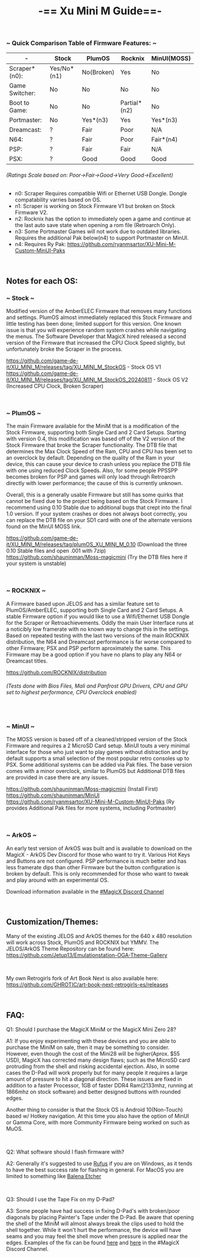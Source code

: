 <div align="center">
  
  # **-== Xu Mini M Guide==-**

</div>

<br>
  
### ~ Quick Comparison Table of Firmware Features: ~

</div>

| - | Stock | PlumOS | Rocknix | MinUI(MOSS) |
| -- | -- | -- | -- | -- |
| Scraper*(n0): | Yes/No*(n1) | No(Broken) | Yes | No |
| Game Switcher: | No | No | No | No |
| Boot to Game: | No | No | Partial*(n2) | No |
| Portmaster: | No | Yes*(n3) | Yes | Yes*(n3) |
| Dreamcast: | ? | Fair | Poor | N/A |
| N64: | ? | Fair | Poor | Fair*(n4) |
| PSP: | ? | Fair | Fair | N/A |
| PSX: | ? | Good | Good | Good |


###### (Ratings Scale based on: Poor->Fair->Good->Very Good->Excellent)
- n0: Scraper Requires compatible Wifi or Ethernet USB Dongle. Dongle compatability varries based on OS. 
- n1: Scraper is working on Stock Firmware V1 but broken on Stock Firmware V2.
- n2: Rocknix has the option to immediately open a game and continue at the last auto save state when opening a rom file (Retroarch Only).
- n3: Some Portmaster Games will not work due to outdated libraries. Requires the additional Pak below(n4) to support Portmaster on MinUI. 
- n4: Requires Ry Pak: https://github.com/ryanmsartor/XU-Mini-M-Custom-MinUI-Paks

<br>

## Notes for each OS:

### ~ Stock ~

Modified version of the AmberELEC Firmware that removes many functions and settings. PlumOS almost immediately replaced this Stock Firmware and little testing has been done; limited support for this version. One known issue is that you will experience random system crashes while navigating the menus. The Software Developer that MagicX hired released a second version of the Firmware that increased the CPU Clock Speed slightly, but unfortunately broke the Scraper in the process.

https://github.com/game-de-it/XU_MINI_M/releases/tag/XU_MINI_M_StockOS - Stock OS V1
<br>
https://github.com/game-de-it/XU_MINI_M/releases/tag/XU_MINI_M_StockOS_20240811 - Stock OS V2 (Increased CPU Clock, Broken Scraper)

<br>

### ~ PlumOS ~

The main Firmware available for the MiniM that is a modification of the Stock Firmware, supporting both Single Card and 2 Card Setups. Starting with version 0.4, this modification was based off of the V2 version of the Stock Firmware that broke the Scraper functionality. The DTB file that determines the Max Clock Speed of the Ram, CPU and CPU has been set to an overclock by default. Depending on the quality of the Ram in your device, this can cause your device to crash unless you replace the DTB file with one using reduced Clock Speeds. Also, for some people PPSSPP becomes broken for PSP and games will only load through Retroarch directly with lower performance; the cause of this is currently unknown.
<br>

Overall, this is a generally usable Firmware but still has some quirks that cannot be fixed due to the project being based on the Stock Firmware. I recommend using 0.10 Stable due to additional bugs that crept into the final 1.0 version. If your system crashes or does not always boot correctly, you can replace the DTB file on your SD1 card with one of the alternate versions found on the MinUI MOSS link.

https://github.com/game-de-it/XU_MINI_M/releases/tag/plumOS_XU_MINI_M_0.10 (Download the three 0.10 Stable files and open .001 with 7zip)
<br>
https://github.com/shauninman/Moss-magicmini (Try the DTB files here if your system is unstable)

<br>

### ~ ROCKNIX ~

A Firmware based upon JELOS and has a similar feature set to PlumOS/AmberELEC, supporting both Single Card and 2 Card Setups. A stable Firmware option if you would like to use a Wifi/Ethernet USB Dongle for the Scraper or Retroachievements. Oddly the main User Interface runs at a noticibly low framerate with no known way to change this in the settings. Based on repeated testing with the last two versions of the main ROCKNIX distribution, the N64 and Dreamcast performance is far worse compared to other Firmware; PSX and PSP perform aproximately the same. This Firmware may be a good option if you have no plans to play any N64 or Dreamcast titles.

https://github.com/ROCKNIX/distribution

###### (Tests done with Bios Files, Mali and Panfrost GPU Drivers, CPU and GPU set to highest performance, CPU Overclock enabled)

<br>

### ~ MinUI ~

The MOSS version is based off of a cleaned/stripped version of the Stock Firmware and requires a 2 MicroSD Card setup. MinUI touts a very minimal interface for those who just want to play games without distraction and by default supports a small selection of the most popular retro consoles up to PSX. Some additional systems can be added via Pak files. The base version comes with a minor overclock, similar to PlumOS but Additional DTB files are provided in case there are any issues.

https://github.com/shauninman/Moss-magicmini (Install First)
<br>
https://github.com/shauninman/MinUI
<br>
https://github.com/ryanmsartor/XU-Mini-M-Custom-MinUI-Paks (Ry provides Additional Pak files for more systems, including Portmaster)

<br>

### ~ ArkOS ~

An early test version of ArkOS was built and is available to download on the MagicX - ArkOS Dev Discord for those who want to try it. Various Hot Keys and Buttons are not configured. PSP performance is much better and has less framerate dips than other Firmware but the button configuration is broken by default. This is only recommended for those who want to tweak and play around with an experimental OS.

Download information available in the [#MagicX Discord Channel](https://discord.com/channels/741895796315914271/1231671960036184194/1309895866865291365)

<br>

## Customization/Themes:

Many of the existing JELOS and ArkOS themes for the 640 x 480 resolution will work across Stock, PlumOS and ROCKNIX but YMMV. The JELOS/ArkOS Theme Repository can be found here: https://github.com/Jetup13/Emulationstation-OGA-Theme-Gallery

<br>

My own Retrogirls fork of Art Book Next is also available here: https://github.com/GHROTIC/art-book-next-retrogirls-es/releases

<br>

## FAQ:

Q1: Should I purchase the MagicX MiniM or the MagicX Mini Zero 28?
<br>

A1: If you enjoy experimenting with these devices and you are able to purchase the MiniM on sale, then it may be something to consider. However, even though the cost of the Mini28 will be higher(Aprox. $55 USD), MagicX has corrected many design flaws; such as the MicroSD card protruding from the shell and risking accidental ejection. Also, in some cases the D-Pad will work properly but for many people it requires a large amount of pressure to hit a diagonal direction. These issues are fixed in addition to a faster Processor, 1GB of faster DDR4 Ram(2133mhz, running at 1866mhz on stock software) and better designed buttons with rounded edges. 

Another thing to consider is that the Stock OS is Android 10(Non-Touch) based w/ Hotkey navigation. At this time you also have the option of MinUI or Gamma Core, with more Community Firmware being worked on such as MuOS.

<br>

Q2: What software should I flash firmware with?
<br>

A2: Generally it's suggested to use [Rufus](https://rufus.ie/en/) if you are on Windows, as it tends to have the best success rate for flashing in general. For MacOS you are limited to something like [Balena Etcher](https://etcher.balena.io/)

<br>

Q3: Should I use the Tape Fix on my D-Pad?
<br>

A3: Some people have had success in fixing D-Pad's with broken/poor diagonals by placing Painter's Tape under the D-Pad. Be aware that opening the shell of the MiniM will almost always break the clips used to hold the shell together. While it won't hurt the performance, the device will have seams and you may feel the shell move when pressure is applied near the edges. Examples of the fix can be found [here](https://discord.com/channels/741895796315914271/1231671960036184194/1268988801443823678) and [here](https://discord.com/channels/741895796315914271/1231671960036184194/1269305515679416450) in the #MagicX Discord Channel.

<br>
